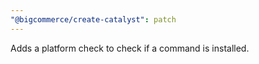 ```yaml
---
"@bigcommerce/create-catalyst": patch
---
```


Adds a platform check to check if a command is installed.
